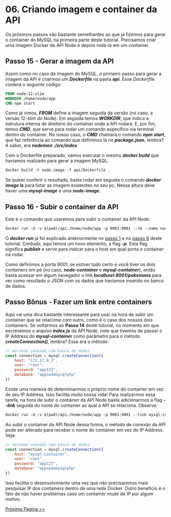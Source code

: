# 06. Criando imagem e container da API

Os próximos passos são bastante semelhantes ao que já fizemos para gerar o container do MySQL na primeira parte deste tutorial. Precisamos criar uma imagem Docker da API Node e depois rodá-la em um container.

## Passo 15 - Gerar a imagem da API

Assim como no caso da imagem do MySQL, o primeiro passo para gerar a imagem da API é criarmos um **_Dockerfile_** na pasta **_api_**. Esse _Dockerfile_ conterá o seguinte código:

```dockerfile
FROM node:12-slim
WORKDIR /home/node/app
CMD npm start
```

Como já vimos, **_FROM_** define a imagem seguida da versão (no caso, a versão 12-slim do Node). Em seguida temos **_WORKDIR_**, que indica a estrutura interna de diretório do container onde a API rodará. E, por fim, temos **_CMD_**, que serve para rodar um comando específico via terminal dentro do container. No nosso caso, o **_CMD_** chamará o comando **_npm start_**, que faz referência ao comando que definimos lá no **_package.json_**, lembra? A saber, era **_nodemon ./src/index_**.

Com o Dockerfile preparado, vamos executar o mesmo **_docker build_** que haviamos realizado para gerar a imagem MySQL:

```dockerfile
docker build -t node-image -f api/Dockerfile .
```

Se quiser conferir o resultado, basta rodar em seguida o comando **_docker image ls_** para listar as imagem existentes no seu pc. Nessa altura deve haver uma **_mysql-image_** e uma **_node-image_**.

## Passo 16 - Subir o container da API

Este é o comando que usaremos para subir o container da API Node:

```dockerfile
docker run -d -v $(pwd)/api:/home/node/app -p 9001:9001 --rm --name node-container node-image
```

O **_docker run_** já foi explicado anteriormente no [passo 1](https://github.com/fergo8/docker-app-node-mysql-php/blob/master/notas/01-criando-e-executando-a-imagem-mysql.md) e no [passo 8](https://github.com/fergo8/docker-app-node-mysql-php/blob/master/notas/03-persistindo-os-dados-no-container.md) deste tutorial. Contudo, aqui temos um novo elemento, a flag **_-p_**. Esta flag significa **_publish_** e serve para indicar para o host em qual porta o container irá rodar.

Como definimos a porta 9001, se estiver tudo certo e você tiver os dois containers em pé (no caso, **_node-container_** e **_mysql-container_**), então basta acessar em algum navegador o link **_localhost:9001/pokemons_** para ver como resultado o JSON com os dados que haviamos inserido no banco de dados.

## Passo Bônus - Fazer um link entre containers

Aqui vai uma dica bastante interessante para usar na hora de subir um container que se relacione com outro, como é o caso dos nossos dois containers. Se voltarmos ao **Passo 14** deste tutorial, no momento em que escrevemos o arquivo **_index.js_** da API Node, note que tivemos de passar o IP Address do **_mysql-container_** como parâmetro para o método **_createConnection()_**, lembra? Esse era o método:

```javascript
// Gerando conexão com banco de dados
const connection = mysql.createConnection({
    host: "172.17.0.2",
    user: "root",
    password: "app123",
    database: "appnodemysqlphp"
})
```

Existe uma maneira de determinarmos o próprio nome do container em vez de seu IP Address. Isso facilita muito nossa vida! Para realizarmos essa tarefa, na hora de subir o container da API Node basta adicionarmos a flag **_--link_** seguida do nome do container ao qual a API se relaciona. Observe:

```dockerfile
docker run -d -v $(pwd)/api:/home/node/app -p 9001:9001 --link mysql-container --rm --name node-container node-image
```

Ao subir o container da API Node dessa forma, o método de conexão da API pode ser alterado para receber o nome do container em vez do IP Address. Veja:

```javascript
// Gerando conexão com banco de dados
const connection = mysql.createConnection({
    host: "mysql-container",
    user: "root",
    password: "app123",
    database: "appnodemysqlphp"
})
```

Isso facilita o desenvolvimento uma vez que não precisaremos mais pesquisar IP dos containers dentro de uma rede Docker. Outro benefício é o fato de não haver problemas caso um container mude de IP por algum motivo.

[Próxima Página >>](https://github.com/fergo8/docker-app-node-mysql-php/blob/master/notas/07-criando-front-end-em-php.md)
